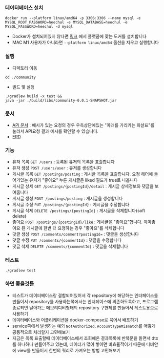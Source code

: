 ### 데이터베이스 설치
```
docker run --platform linux/amd64 -p 3306:3306 --name mysql -e MYSQL_ROOT_PASSWORD=heechul -e MYSQL_DATABASE=heechul -e MYSQL_PASSWORD=heechul -d mysql
```
- Docker가 설치되어있지 않다면 [링크](https://docs.docker.com/get-docker/) 에서 플랫폼에 맞는 도커를 설치합니다
- MAC M1 사용자가 아니라면 `--platform linux/amd64` 옵션을 지우고 실행합니다


### 실행
- 디렉토리 이동
```
cd ./community
```
- 빌드 및 실행
```
./gradlew build -x test &&
java -jar ./build/libs/community-0.0.1-SNAPSHOT.jar
```

### 문서
- [API 문서](https://documenter.getpostman.com/view/10893095/Uyxoh3gM#41c75655-e766-4365-bac6-414e0d5e0c7b) : 예시가 있는 요청의 경우 우측상단에있는 "아래를 가리키는 화살표"를 눌러서 API요청 결과 예시를 확인할 수 있습니다.
- [ERD](https://github.com/valentin1235/zaritalk-community/blob/main/community.png?raw=true)

### 기능
- 유저 목록 `GET /users` : 등록된 유저의 목록을 표출합니다
- 유저 생성 `POST /users/user` : 유저를 생성합니다
- 게시글 목록 `GET /postings/posting` : 게시글 목록을 표출합니다. 요청 헤더에 들어가있는 유저가 "좋아요" 누른 게시글은 liked 필드가 true로 나옵니다
- 게시글 상세 `GET /postings/{postingId}/detail` : 게시글 상세정보와 댓글을 보여줍니다
- 게시글 생성 `POST /postings/posting` : 게시글을 생성합니다
- 게시글 수정 `PUT /postings/{postingId}` : 게시글을 수정합니다
- 게시글 삭제 `DELETE /postings/{postingId}` : 게시글을 삭제합니다(soft delete)
- 좋아요 `POST /postings/{postingId}/like` : 게시글을 "좋아요"합니다. 이미좋아요 된 게시글에 한번 더 요청하는 경우 "좋아요"를 삭제합니다
- 댓글 생성 `POST /comments/comment?postingId=` : 댓글을 생성합니다
- 댓글 수정 `PUT /comments/{commentId}` : 댓글을 수정합니다
- 댓글 삭제 `DELETE /comments/{commentId}` : 댓글을 삭제합니다

### 테스트
```
./gradlew test
```

### 하면 좋을것들
- 테스트가 데이터베이스랑 결합되어있어서 각 repository에 해당하는 인터페이스를 만들어서 repository를 사용하는쪽에서는 인터페이스에 의존하도록하고, 프로그램 종료되면 날아가는 메모리디비형태의 repository 구현체를 만들어서 테스트용으로 사용하기
- 데이터베이스와 어플리케이션을 docker-compose로 묶어서 배포하기
- service쪽에서 발생하는 예외 `NotAuthorized`, `AccountTypeMismatch`를 어떻게 공통적으로 처리할지 고민해보기
- 지금은 목록 표출할때 데이터베이스에서 조회해온 결과목록에 반복문을 돌면서 dto를 하나하나 만들어주고 있는데, 데이터가 많이 쌓이면 비효율적이기 때문에 디비안에 view를 만들어서 한번의 쿼리로 가져오는 방법 고민해보기
